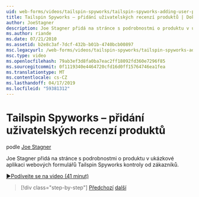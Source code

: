 ```yaml
---
uid: web-forms/videos/tailspin-spyworks/tailspin-spyworks-adding-user-product-reviews
title: Tailspin Spyworks – přidání uživatelských recenzí produktů | Dokumentace Microsoftu
author: JoeStagner
description: Joe Stagner přidá na stránce s podrobnostmi o produktu v ukázkové aplikaci webových formulářů Tailspin Spyworks kontroly od zákazníků.
ms.author: riande
ms.date: 07/21/2010
ms.assetid: b2e8c3af-7dcf-432b-b01b-4740bcb00897
msc.legacyurl: /web-forms/videos/tailspin-spyworks/tailspin-spyworks-adding-user-product-reviews
msc.type: video
ms.openlocfilehash: 79ab3ef3d8fa0ba7eac2ff18092fd360e7296f85
ms.sourcegitcommit: 0f1119340e4464720cfd16d0ff15764746ea1fea
ms.translationtype: MT
ms.contentlocale: cs-CZ
ms.lasthandoff: 04/17/2019
ms.locfileid: "59381312"
---
```

# <a name="tailspin-spyworks---adding-user-product-reviews"></a>Tailspin Spyworks – přidání uživatelských recenzí produktů

podle [Joe Stagner](https://github.com/JoeStagner)

Joe Stagner přidá na stránce s podrobnostmi o produktu v ukázkové aplikaci webových formulářů Tailspin Spyworks kontroly od zákazníků.

[&#9654;Podívejte se na video (41 minut)](https://channel9.msdn.com/Blogs/ASP-NET-Site-Videos/tailspin-spyworks-adding-user-product-reviews)

> [!div class="step-by-step"]
> [Předchozí](tailspin-spyworks-final-check-out.md)
> [další](tailspin-spyworks-displaying-user-reviews.md)

